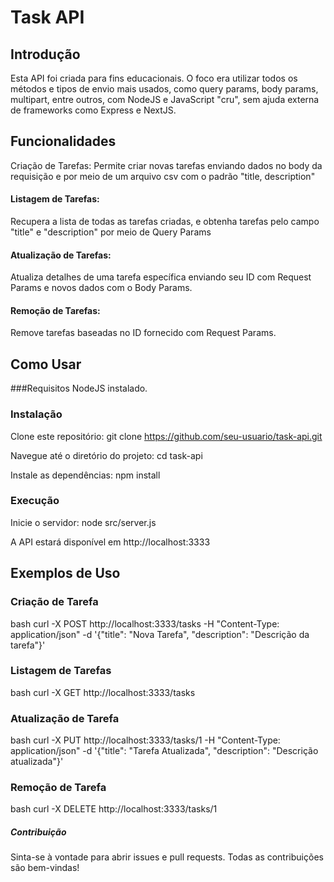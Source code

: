 # Task API
## Introdução
Esta API foi criada para fins educacionais. O foco era utilizar todos os métodos e tipos de envio mais usados, como query params, body params, multipart, entre outros, com NodeJS e JavaScript "cru", sem ajuda externa de frameworks como Express e NextJS.

## Funcionalidades
Criação de Tarefas: 
Permite criar novas tarefas enviando dados no body da requisição e por meio de um arquivo csv com o padrão "title, description"

#### Listagem de Tarefas: 
Recupera a lista de todas as tarefas criadas, e obtenha tarefas pelo campo "title" e "description" por meio de Query Params

#### Atualização de Tarefas: 
Atualiza detalhes de uma tarefa específica enviando seu ID com Request Params e novos dados com o Body Params.

#### Remoção de Tarefas: 
Remove tarefas baseadas no ID fornecido com Request Params.

## Como Usar
###Requisitos
NodeJS instalado.

### Instalação
Clone este repositório: git clone https://github.com/seu-usuario/task-api.git

Navegue até o diretório do projeto: cd task-api

Instale as dependências: npm install

### Execução
Inicie o servidor: node src/server.js

A API estará disponível em http://localhost:3333

## Exemplos de Uso
### Criação de Tarefa
bash
curl -X POST http://localhost:3333/tasks -H "Content-Type: application/json" -d '{"title": "Nova Tarefa", "description": "Descrição da tarefa"}'
### Listagem de Tarefas
bash
curl -X GET http://localhost:3333/tasks
### Atualização de Tarefa
bash
curl -X PUT http://localhost:3333/tasks/1 -H "Content-Type: application/json" -d '{"title": "Tarefa Atualizada", "description": "Descrição atualizada"}'
### Remoção de Tarefa
bash
curl -X DELETE http://localhost:3333/tasks/1
##### Contribuição
Sinta-se à vontade para abrir issues e pull requests. Todas as contribuições são bem-vindas!
